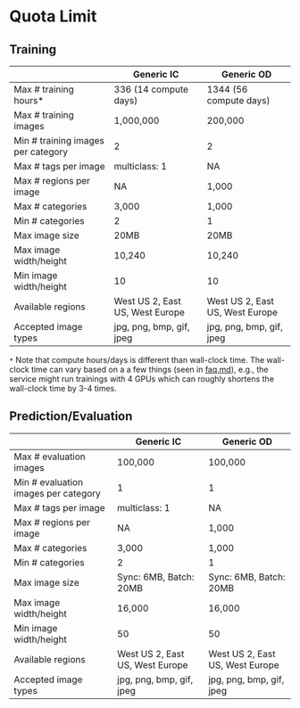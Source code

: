 # Quota Limit

## Training

|                                    | Generic IC                      | Generic OD                      |
| ---------------------------------- | ------------------------------- | ------------------------------- |
| Max # training hours*              | 336 (14 compute days)           | 1344 (56 compute days)          |
| Max # training images              | 1,000,000                       | 200,000                         |
| Min # training images per category | 2                               | 2                               |
| Max # tags per image               | multiclass: 1                   | NA                              |
| Max # regions per image            | NA                              | 1,000                           |
| Max # categories                   | 3,000                           | 1,000                           |
| Min # categories                   | 2                               | 1                               |
| Max image size                     | 20MB                            | 20MB                            |
| Max image width/height             | 10,240                          | 10,240                          |
| Min image width/height             | 10                              | 10                              |
| Available regions                  | West US 2, East US, West Europe | West US 2, East US, West Europe |
| Accepted image types               | jpg, png, bmp, gif, jpeg        | jpg, png, bmp, gif, jpeg        |

`*` Note that compute hours/days is different than wall-clock time. The wall-clock time can vary based on a a few things (seen in [faq.md](./faq.md#why-does-my-training-take-longershorter-than-my-specified-budget)), e.g., the service might run trainings with 4 GPUs which can roughly shortens the wall-clock time by 3-4 times.

## Prediction/Evaluation

|                                      | Generic IC                      | Generic OD                      |
| ------------------------------------ | ------------------------------- | ------------------------------- |
| Max # evaluation images              | 100,000                         | 100,000                         |
| Min # evaluation images per category | 1                               | 1                               |
| Max # tags per image                 | multiclass: 1                   | NA                              |
| Max # regions per image              | NA                              | 1,000                           |
| Max # categories                     | 3,000                           | 1,000                           |
| Min # categories                     | 2                               | 1                               |
| Max image size                       | Sync: 6MB, Batch: 20MB          | Sync: 6MB, Batch: 20MB          |
| Max image width/height               | 16,000                          | 16,000                          |
| Min image width/height               | 50                              | 50                              |
| Available regions                    | West US 2, East US, West Europe | West US 2, East US, West Europe |
| Accepted image types                 | jpg, png, bmp, gif, jpeg        | jpg, png, bmp, gif, jpeg        |
